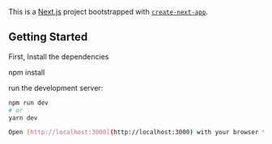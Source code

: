 This is a [Next.js](https://nextjs.org/) project bootstrapped with [`create-next-app`](https://github.com/vercel/next.js/tree/canary/packages/create-next-app).

## Getting Started

First, Install the dependencies

npm install

run the development server:

```bash
npm run dev
# or
yarn dev

Open [http://localhost:3000](http://localhost:3000) with your browser to see the result.

